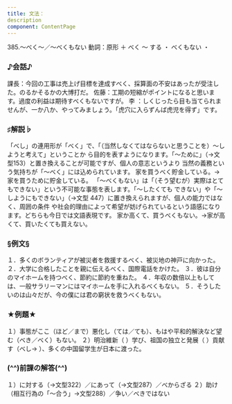 ```yaml
---
title: 文法：
description
component: ContentPage
---
```



385.～べく～／～べくもない
動詞：原形 ＋ べく ～ する ・
べくもない ・
### ♪会話♪
課長：今回の工事は売上げ目標を達成すべく、採算面の不安はあったが受注した。のるかそるかの大博打だ。 佐藤：工期の短縮がポイントになると思います。過度の利益は期待すべくもないですが。
李 ：しくじったら目も当てられませんが、一か八か、やってみましょう。「虎穴に入らずんば虎児を得ず」です。
### ♯解説♭
「べし」の連用形が「べく」で、「（当然しなくてはならないと思うことを）～しようと考えて」ということか ら目的を表すようになります。「～ために」（→文型153）と置き換えることが可能ですが、個人の意志というより 当然の義務という気持ちが「～べく」には込められています。
家を買うべく貯金している。→ 家を買うために貯金している。 「～べくもない」は「（そう望むが）実際はとてもできない」という不可能な事態を表します。「～したくても
できない」や「～しようにもできない」（→文型 447）に置き換えられますが、個人の能力ではなく、周囲の条件 や社会的理由によって希望が妨げられているという語感になります。どちらも今日では文語表現です。
家か高くて、買うべくもない。→家が高くて、買いたくても買えない。
### §例文§
１．多くのボランティアが被災者を救援するべく、被災地の神戸に向かった。
２．大学に合格したことを親に伝えるべく、国際電話をかけた。
３．彼は自分のマイホームを持つべく、節約に節約を重ねた。
４．年収の数倍以上もしては、一般サラリーマンにはマイホームを手に入れるべくもない。
５．そうしたいのは山々だが、今の僕には君の窮状を救うべくもない。
### ★例題★
１）事態がここ（ほど／まで）悪化し（ては／ても）、もはや平和的解決など望む（べき／べく）もない。
２）明治維新（ ）学び、祖国の独立と発展（ ）貢献す（べし→ ）、多くの中国留学生が日本に渡った。
### (^^)前課の解答(^^)
１）に対する（→文型322）／にあって（→文型287）／べからざる
２）助け（相互行為の「～合う」→文型288）／争い／べきではない
